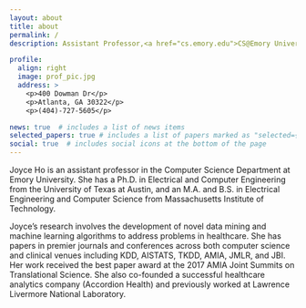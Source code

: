 ```yaml
---
layout: about
title: about
permalink: /
description: Assistant Professor,<a href="cs.emory.edu">CS@Emory University</a>.

profile:
  align: right
  image: prof_pic.jpg
  address: >
    <p>400 Dowman Dr</p>
    <p>Atlanta, GA 30322</p>
    <p>(404)-727-5605</p>

news: true  # includes a list of news items
selected_papers: true # includes a list of papers marked as "selected={true}"
social: true  # includes social icons at the bottom of the page
---
```


Joyce Ho is an assistant professor in the Computer Science Department at Emory University. She has a Ph.D. in Electrical and Computer Engineering from the University of Texas at Austin, and an M.A. and B.S. in Electrical Engineering and Computer Science from Massachusetts Institute of Technology.

Joyce’s research involves the development of novel data mining and machine learning algorithms to address problems in healthcare. She has papers in premier journals and conferences across both computer science and clinical venues including KDD, AISTATS, TKDD, AMIA, JMLR, and JBI. Her work received the best paper award at the 2017 AMIA Joint Summits on Translational Science. She also co-founded a successful healthcare analytics company (Accordion Health) and previously worked at Lawrence Livermore National Laboratory.
